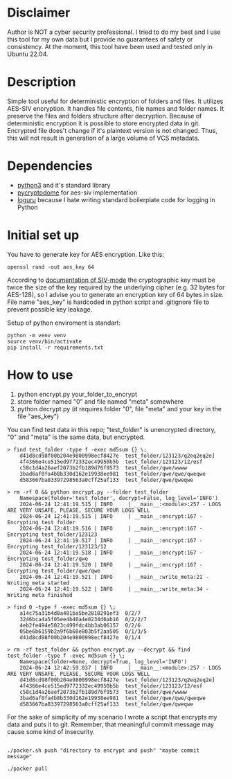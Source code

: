 # Disclaimer

Author is NOT a cyber security professional. I tried to do my best and I use this tool for my own data but I provide no guarantees of safety or consistency. At the moment, this tool have been used and tested only in Ubuntu 22.04.

# Description

Simple tool useful for deterministic encryption of folders and files. It utilizes AES-SIV encryption. It handles file contents, file names and folder names. It preserve the files and folders structure after decryption. Because of deterministic encryption it is possible to store encrypted data in git. Encrypted file does't change if it's plaintext version is not changed. Thus, this will not result in generation of a large volume of VCS metadata.

# Dependencies

* [python3](https://www.python.org/downloads/) and it's standard library
* [pycryptodome](https://github.com/Legrandin/pycryptodome/tree/master) for aes-siv implementation
* [loguru](https://github.com/Delgan/loguru) because I hate writing standard boilerplate code for logging in Python

# Initial set up

You have to generate key for AES encryption. Like this:

```shell
openssl rand -out aes_key 64
```

According to [documentation of SIV-mode](https://www.pycryptodome.org/src/cipher/modern#siv-mode) the cryptographic key must be twice the size of the key required by the underlying cipher (e.g. 32 bytes for AES-128), so I advise you to generate an encryption key of 64 bytes in size. File name "aes_key" is hardcoded in python script and .gitignore file to prevent possible key leakage.

Setup of python enviroment is standart:

```shell 
python -m venv venv
source venv/bin/activate
pip install -r requirements.txt
```

# How to use

1. python encrypt.py your_folder_to_encrypt
2. store folder named "0" and file named "meta" somewhere
3. python decrypt.py (it requires folder "0", file "meta" and your key in the file "aes_key")

You can find test data in this repo; "test_folder" is unencrypted directory, "0" and "meta" is the same data, but encrypted. 

```shell
> find test_folder -type f -exec md5sum {} \;
    d41d8cd98f00b204e9800998ecf8427e  test_folder/123123/q2eq2eq2e]
    4f4366e4ce515ed9772332ec49950b5b  test_folder/123123/12/esf
    c58c1d4a26aef2073b2fb189d76f9573  test_folder/qwe/wwww
    3bad6af0fa4b8b330d162e19938ee981  test_folder/qwe/qwe/qweqwe
    d583667ba83397298563a0cff25af133  test_folder/qwe/qweqwe

> rm -rf 0 && python encrypt.py --folder test_folder
    Namespace(folder='test_folder', decrypt=False, log_level='INFO')
    2024-06-24 12:41:19.515 | INFO     | __main__:<module>:257 - LOGS ARE VERY UNSAFE, PLEASE, SECURE YOUR LOGS WELL
    2024-06-24 12:41:19.515 | INFO     | __main__:encrypt:167 - Encrypting test_folder
    2024-06-24 12:41:19.516 | INFO     | __main__:encrypt:167 - Encrypting test_folder/123123
    2024-06-24 12:41:19.517 | INFO     | __main__:encrypt:167 - Encrypting test_folder/123123/12
    2024-06-24 12:41:19.518 | INFO     | __main__:encrypt:167 - Encrypting test_folder/qwe
    2024-06-24 12:41:19.520 | INFO     | __main__:encrypt:167 - Encrypting test_folder/qwe/qwe
    2024-06-24 12:41:19.521 | INFO     | __main__:write_meta:21 - Writing meta started
    2024-06-24 12:41:19.522 | INFO     | __main__:write_meta:34 - Writing meta finished

> find 0 -type f -exec md5sum {} \;
    a14c75a31b4d0a481ba5be2818291ef3  0/2/7
    3246bca4a5f05ee4b40a4e0234d6ab16  0/2/2/7
    4eb2fe494e5023c499fdc4bb3ab06157  0/2/6
    05be6b6159b2a9f6b68e803b5f2aa505  0/1/3/5
    d41d8cd98f00b204e9800998ecf8427e  0/1/4

> rm -rf test_folder && python encrypt.py --decrypt && find test_folder -type f -exec md5sum {} \;
    Namespace(folder=None, decrypt=True, log_level='INFO')
    2024-06-24 12:42:59.037 | INFO     | __main__:<module>:257 - LOGS ARE VERY UNSAFE, PLEASE, SECURE YOUR LOGS WELL
    d41d8cd98f00b204e9800998ecf8427e  test_folder/123123/q2eq2eq2e]
    4f4366e4ce515ed9772332ec49950b5b  test_folder/123123/12/esf
    c58c1d4a26aef2073b2fb189d76f9573  test_folder/qwe/wwww
    3bad6af0fa4b8b330d162e19938ee981  test_folder/qwe/qwe/qweqwe
    d583667ba83397298563a0cff25af133  test_folder/qwe/qweqwe
```
For the sake of simplicity of my scenario I wrote a script that encrypts my data and puts it to git. Remember, that meaningful commit message may cause some kind of insecurity.

```shell

./packer.sh push "directory to encrypt and push" "maybe commit message"

./packer pull

```
